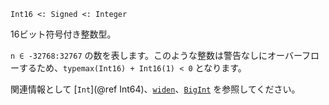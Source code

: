 ```
Int16 <: Signed <: Integer
```

16ビット符号付き整数型。

`n ∈ -32768:32767` の数を表します。このような整数は警告なしにオーバーフローするため、`typemax(Int16) + Int16(1) < 0` となります。

関連情報として [`Int`](@ref Int64)、[`widen`](@ref)、[`BigInt`](@ref) を参照してください。
